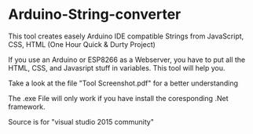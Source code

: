 # Arduino-String-converter
This tool creates easely Arduino IDE compatible Strings from JavaScript, CSS, HTML
(One Hour Quick & Durty Project)

If you use an Arduino or ESP8266 as a Webserver, you have to put all the HTML, CSS, and Javasript stuff in variables. 
This tool will help you.

Take a look at the file "Tool Screenshot.pdf" for a better understanding

The .exe File will only work if you have install the coresponding .Net framework.

Source is for "visual studio 2015 community"
